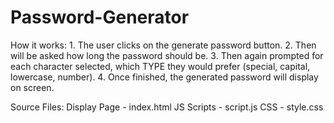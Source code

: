 # Password-Generator
How it works:
    1. The user clicks on the generate password button.
    2. Then will be asked how long the password should be.
    3. Then again prompted for each character selected, which TYPE they would prefer (special, capital, lowercase, number).
    4. Once finished, the generated password will display on screen.

Source Files:
    Display Page - index.html
    JS Scripts - script.js
    CSS - style.css